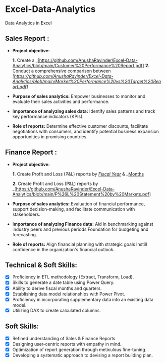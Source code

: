 # Excel-Data-Analytics
Data Analytics in Excel
## Sales Report :


- **Project objective:** 

    **1.** Create a _[https://github.com/AnushaRavinder/Excel-Data-Analytics/blob/main/Customer%20Performance%20Report.pdf]
    **2.** Conduct a comprehensive comparison between _[https://github.com/AnushaRavinder/Excel-Data-Analytics/blob/main/Market%20Performance%20vs%20Target%20Report.pdf]_

- **Purpose of sales analytics:** Empower businesses to monitor and evaluate their sales activities and performance.

- **Importance of analyzing sales data:** Identify sales patterns and track key performance indicators (KPIs).

- **Role of reports:** Determine effective customer discounts, facilitate negotiations with consumers, and identify potential business expansion opportunities in promising countries.


## Finance Report :

- **Project objective:** 

    **1.** Create Profit and Loss (P&L) reports by _[Fiscal Year](https://github.com/KirandeepMarala/Excel-Sales_Analysis/blob/main/P%26L%20Statement%20by%20Fiscal%20Year.pdf)_ & _[Months](https://github.com/AnushaRavinder/Excel-Data-Analytics/blob/main/P%26L%20Statement%20by%20Months.pdf)

   **2.** Create Profit and Loss (P&L) reports by _[https://github.com/AnushaRavinder/Excel-Data-Analytics/blob/main/P%26L%20Statement%20by%20Markets.pdf]

- **Purpose of sales analytics:** Evaluation of financial performance, support decision-making, and facilitate communication with stakeholders.

- **Importance of analyzing Finance data:** Aid in benchmarking against industry peers and previous periods Foundation for budgeting and forecasting.

- **Role of reports:** Align financial planning with strategic goals Instill confidence in the organization's financial outlook.


## Technical & Soft Skills:
- [x]	Proficiency in ETL methodology (Extract, Transform, Load).
- [x]	Skills to generate a date table using Power Query.
- [x]	Ability to derive fiscal months and quarters.
- [x]	Establishing data model relationships with Power Pivot.
- [x]	Proficiency in incorporating supplementary data into an existing data model.
- [x]	Utilizing DAX to create calculated columns.

## Soft Skills:
- [x]	Refined understanding of Sales & Finance Reports
- [x]	Designing user-centric reports with empathy in mind.
- [x]	Optimization of report generation through meticulous fine-tuning.
- [x]	Developing a systematic approach to devising a report building plan.
